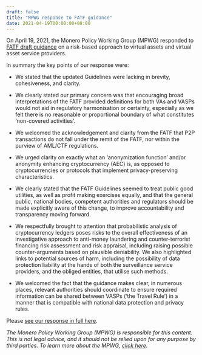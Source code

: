 ```yaml
---
draft: false
title: "MPWG response to FATF guidance"
date: 2021-04-19T00:00:00+08:00
---
```


On April 19, 2021, the Monero Policy Working Group (MPWG) responded to [FATF draft guidance](http://www.fatf-gafi.org/publications/fatfrecommendations/documents/public-consultation-guidance-vasp.html) on a risk-based approach to virtual assets and virtual asset service providers.

In summary the key points of our response were:

* We stated that the updated Guidelines were lacking in brevity, cohesiveness, and clarity.

* We clearly stated our primary concern was that encouraging broad interpretations of the FATF provided definitions for both VAs and VASPs would not aid in regulatory harmonisation or certainty, especially as we felt there is no reasonable or proportional boundary of what constitutes ‘non-covered activities’.

* We welcomed the acknowledgement and clarity from the FATF that P2P transactions do not fall under the remit of the FATF, nor within the purview of AML/CTF regulations.

* We urged clarity on exactly what an ‘anonymization function’ and/or anonymity enhancing cryptocurrency (AEC) is, as opposed to cryptocurrencies or protocols that implement privacy-preserving characteristics.

* We clearly stated that the FATF Guidelines seemed to treat public good utilities, as well as profit making exercises equally, and that the general public, national bodies, competent authorities and regulators should be made explicitly aware of this change, to improve accountability and transparency moving forward.

* We respectfully brought to attention that probabilistic analysis of cryptocurrency ledgers poses risks to the overall effectiveness of an investigative approach to anti-money laundering and counter-terrorist financing risk assessment and risk appraisal, including raising possible counter-arguments based on plausible deniability. We also highlighted links to potential sources of harm, including the possibility of data protection liability at the hands of both the surveillance service providers, and the obliged entities, that utilise such methods.

* We welcomed the fact that the guidance makes clear, in numerous places, relevant authorities should coordinate to ensure required information can be shared between VASPs (‘the Travel Rule’) in a manner that is compatible with national data protection and privacy rules.

Please [see our response in full here](https://moneropolicy.org/assets/pdfs/MPWG_Response_to_FATF_Guidance.pdf).


*The Monero Policy Working Group (MPWG) is responsible for this content. This is not legal advice, and it should not be relied upon for any purpose by third parties. To learn more about the MPWG, [click here](https://moneropolicy.org).*
